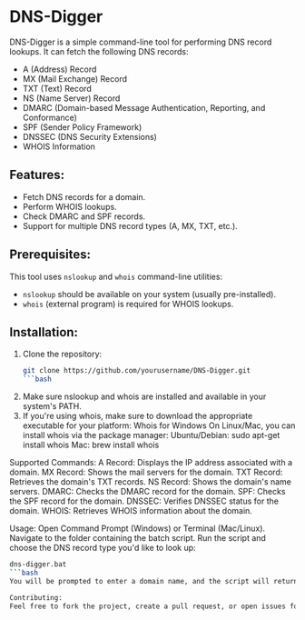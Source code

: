 # DNS-Digger

DNS-Digger is a simple command-line tool for performing DNS record lookups. It can fetch the following DNS records:
- A (Address) Record
- MX (Mail Exchange) Record
- TXT (Text) Record
- NS (Name Server) Record
- DMARC (Domain-based Message Authentication, Reporting, and Conformance)
- SPF (Sender Policy Framework)
- DNSSEC (DNS Security Extensions)
- WHOIS Information

## Features:
- Fetch DNS records for a domain.
- Perform WHOIS lookups.
- Check DMARC and SPF records.
- Support for multiple DNS record types (A, MX, TXT, etc.).

## Prerequisites:
This tool uses `nslookup` and `whois` command-line utilities:
- `nslookup` should be available on your system (usually pre-installed).
- `whois` (external program) is required for WHOIS lookups.

## Installation:
1. Clone the repository:
   ```bash
   git clone https://github.com/yourusername/DNS-Digger.git
   ```bash
2. Make sure nslookup and whois are installed and available in your system's PATH.
3. If you're using whois, make sure to download the appropriate executable for your platform:
  Whois for Windows
  On Linux/Mac, you can install whois via the package manager:
  Ubuntu/Debian: sudo apt-get install whois
  Mac: brew install whois

Supported Commands:
A Record: Displays the IP address associated with a domain.
MX Record: Shows the mail servers for the domain.
TXT Record: Retrieves the domain's TXT records.
NS Record: Shows the domain's name servers.
DMARC: Checks the DMARC record for the domain.
SPF: Checks the SPF record for the domain.
DNSSEC: Verifies DNSSEC status for the domain.
WHOIS: Retrieves WHOIS information about the domain.

Usage:
Open Command Prompt (Windows) or Terminal (Mac/Linux). Navigate to the folder containing the batch script. Run the script and choose the DNS record type you'd like to look up:
   ```bash
dns-digger.bat
   ```bash
You will be prompted to enter a domain name, and the script will return the requested DNS records and WHOIS information.

Contributing:
Feel free to fork the project, create a pull request, or open issues for any feature requests or bugs. Contributions are always welcome!
